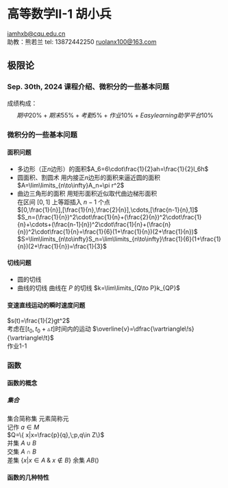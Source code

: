 # 高等数学II-1 胡小兵
iamhxb@cqu.edu.cn  
助教：熊若兰 tel: 13872442250 ruolanx100@163.com  
## 极限论

### Sep. 30th, 2024 课程介绍、微积分的一些基本问题  
成绩构成：  
$$期中20\%+期末55\%+考勤5\%+作业10\%+Easylearning助学平台10\%$$   
### 微积分的一些基本问题
#### 面积问题
- 多边形（正$n$边形）的面积$A_6=6\cdot\frac{1}{2}ah=\frac{1}{2}l_6h$
- 圆面积、割圆术$\;$用内接正$n$边形的面积来逼近圆的面积  
 $A=\lim\limits_{n\to\infty}A_n=\pi r^2$
- 曲边三角形的面积  用矩形面积近似取代曲边梯形面积  
  在区间 $[0,1]$ 上等距插入 $n-1$ 个点  
  $[0,\frac{1}{n}],[\frac{1}{n},\frac{2}{n}],\cdots,[\frac{n-1}{n},1]$  
  $S_n=(\frac{1}{n})^2\cdot\frac{1}{n}+(\frac{2}{n})^2\cdot\frac{1}{n}+\cdots+(\frac{n-1}{n})^2\cdot\frac{1}{n}+(\frac{n}{n})^2\cdot\frac{1}{n}=\frac{1}{6}(1+\frac{1}{n})(2+\frac{1}{n})$  
  $S=\lim\limits_{n\to\infty}S_n=\lim\limits_{n\to\infty}\frac{1}{6}(1+\frac{1}{n})(2+\frac{1}{n})=\frac{1}{3}$

#### 切线问题  
- 圆的切线  
- 曲线的切线 曲线在 $P$ 的切线 $k=\lim\limits_{Q\to P}k_{QP}$
#### 变速直线运动的瞬时速度问题  
$s(t)=\frac{1}{2}gt^2$  
考虑在$[t_0,t_0+\vartriangle\!t]$时间内的运动
$\overline{v}=\dfrac{\vartriangle\!s}{\vartriangle\!t}$  
作业1-1
### 函数
#### 函数的概念  
##### 集合
集合简称集 元素简称元  
记作 $a\in M$  
$Q=\{ x|x=\frac{p}{q},\;p,q\in Z\}$  
并集 $A\cup B$  
交集 $A\cap B$  
差集 $\{ x|x\in A\;\&\;x\notin B\}$
余集 $A B$()
#### 函数的几种特性